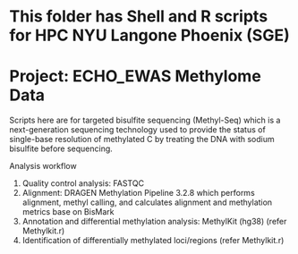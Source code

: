 # This folder has Shell and R scripts for HPC NYU Langone Phoenix (SGE)
# Project: ECHO_EWAS Methylome Data
Scripts here are for targeted bisulfite sequencing (Methyl-Seq) which is a next-generation sequencing technology used to provide the status of single-base resolution of methylated C by treating the DNA with sodium bisulfite before sequencing. 

Analysis workflow
1.	Quality control analysis: FASTQC
2.	Alignment: DRAGEN Methylation Pipeline 3.2.8 which performs alignment, methyl calling, and calculates alignment and methylation metrics base on BisMark 
3.	Annotation and differential methylation analysis: MethylKit (hg38) (refer Methylkit.r) 
4.	Identification of differentially methylated loci/regions (refer Methylkit.r)

